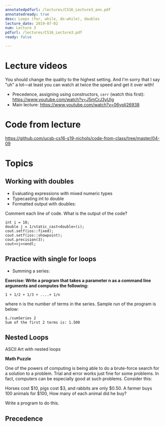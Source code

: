 ```yaml
---
annotatedpdfurl: /lectures/CS16_Lecture3_ann.pdf
annotatedready: true
desc: Loops (for, while, do-while), doubles
lecture_date: 2019-07-02
num: Lecture 3
pdfurl: /lectures/CS16_Lecture3.pdf
ready: false

---
```


# Lecture videos

You should change the quality to the highest setting. And I'm sorry that I say "uh" a lot—at least you can watch at twice the speed and get it over with!

- Precedence, assigning using constructors, `cerr` (watch this first): <https://www.youtube.com/watch?v=J5mCrJ3yUlg>
- Main lecture: <https://www.youtube.com/watch?v=06yplj26938>

# Code from lecture

<https://github.com/ucsb-cs16-s19-nichols/code-from-class/tree/master/04-09>

# Topics

## Working with doubles
* Evaluating expressions with mixed numeric types
* Typecasting int to double 
* Formatted output with doubles:

Comment each line of code. What is the output of the code?
```
int i = 10;
double j = 1/static_cast<double>(i);
cout.setf(ios::fixed);
cout.setf(ios::showpoint);
cout.precision(3);
cout<<j<<endl;
```
## Practice with single for loops
* Summing a series: 

**Exercise: Write a program that takes a parameter n as a command line arguments and computes the following:**

```
1 + 1/2 + 1/3 + ....+ 1/n
```
where n is the number of terms in the series. Sample run of the program is below:

```
$./sumSeries 2
Sum of the first 2 terms is: 1.500
```
## Nested Loops

ASCII Art with nested loops

**Math Puzzle**

One of the powers of computing is being able to do a brute-force search for a solution to a problem. Trial and error works just fine for some problems. In fact, computers can be especially good at such problems. Consider this:

Horses cost $10, pigs cost $3, and rabbits are only $0.50. A farmer buys 100 animals for $100, How many of each animal did he buy?  

Write a program to do this.

## Precedence